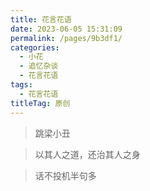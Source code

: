 ```yaml
---
title: 花言花语
date: 2023-06-05 15:31:09
permalink: /pages/9b3df1/
categories:
  - 小花
  - 追忆杂谈
  - 花言花语
tags:
  - 花言花语
titleTag: 原创
---
```


>跳梁小丑

>以其人之道，还治其人之身

>话不投机半句多
